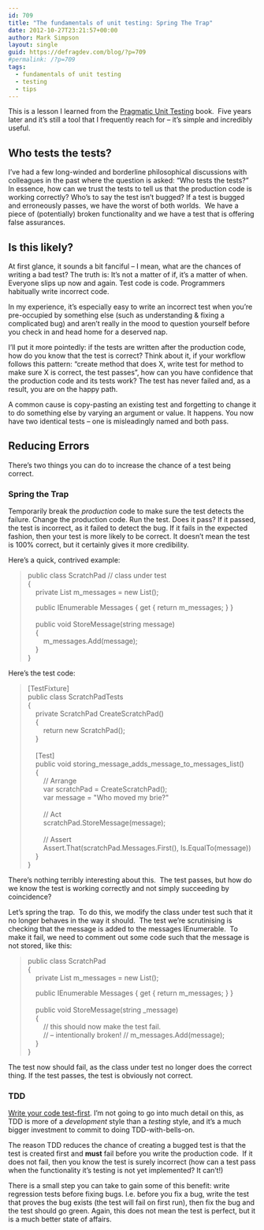 ```yaml
---
id: 709
title: "The fundamentals of unit testing: Spring The Trap"
date: 2012-10-27T23:21:57+00:00
author: Mark Simpson
layout: single
guid: https://defragdev.com/blog/?p=709
#permalink: /?p=709
tags:
  - fundamentals of unit testing
  - testing
  - tips
---
```

This is a lesson I learned from the [Pragmatic Unit Testing](http://pragprog.com/book/utc2/pragmatic-unit-testing-in-c-with-nunit) book.&#160; Five years later and it’s still a tool that I frequently reach for – it’s simple and incredibly useful.

## Who tests the tests?

I’ve had a few long-winded and borderline philosophical discussions with colleagues in the past where the question is asked: “Who tests the tests?”&#160; In essence, how can we trust the tests to tell us that the production code is working correctly? Who’s to say the test isn’t bugged? If a test is bugged and erroneously passes, we have the worst of both worlds.&#160; We have a piece of (potentially) broken functionality and we have a test that is offering false assurances.

## Is this likely?

At first glance, it sounds a bit fanciful – I mean, what are the chances of writing a bad test? The truth is: It’s not a matter of if, it’s a matter of when. Everyone slips up now and again. Test code is code. Programmers habitually write incorrect code.

In my experience, it’s especially easy to write an incorrect test when you’re pre-occupied by something else (such as understanding & fixing a complicated bug) and aren’t really in the mood to question yourself before you check in and head home for a deserved nap. 

I’ll put it more pointedly: if the tests are written after the production code, how do you know that the test is correct? Think about it, if your workflow follows this pattern: “create method that does X, write test for method to make sure X is correct, the test passes”, how can you have confidence that the production code and its tests work? The test has never failed and, as a result, you are on the happy path. 

A common cause is copy-pasting an existing test and forgetting to change it to do something else by varying an argument or value. It happens. You now have two identical tests – one is misleadingly named and both pass.

## Reducing Errors

There’s two things you can do to increase the chance of a test being correct.

### 

<!--more-->

### Spring the Trap

Temporarily break the _production_ code to make sure the test detects the failure. Change the production code. Run the test. Does it pass? If it passed, the test is incorrect, as it failed to detect the bug. If it fails in the expected fashion, then your test is more likely to be correct. It doesn’t mean the test is 100% correct, but it certainly gives it more credibility.

Here’s a quick, contrived example:

> public class ScratchPad // class under test  
> {  
> &#160;&#160;&#160; private List<string> m_messages = new List<string>();
> 
> &#160;&#160;&#160; public IEnumerable<string> Messages { get { return m_messages; } }  
> &#160;&#160;&#160;  
> &#160;&#160;&#160; public void StoreMessage(string message)  
> &#160;&#160;&#160; {&#160;&#160;&#160;&#160;&#160;&#160;&#160;&#160;&#160;&#160;&#160;  
> &#160;&#160;&#160;&#160;&#160;&#160;&#160; m_messages.Add(message);  
> &#160;&#160;&#160; }  
> } 

Here’s the test code:

> [TestFixture]  
> public class ScratchPadTests  
> {  
> &#160;&#160;&#160; private ScratchPad CreateScratchPad()  
> &#160;&#160;&#160; {  
> &#160;&#160;&#160;&#160;&#160;&#160;&#160; return new ScratchPad();  
> &#160;&#160;&#160; }  
> &#160;&#160;&#160;  
> &#160;&#160;&#160; [Test]  
> &#160;&#160;&#160; public void storing\_message\_adds\_message\_to\_messages\_list()  
> &#160;&#160;&#160; {  
> &#160;&#160;&#160;&#160;&#160;&#160;&#160; // Arrange  
> &#160;&#160;&#160;&#160;&#160;&#160;&#160; var scratchPad = CreateScratchPad();  
> &#160;&#160;&#160;&#160;&#160;&#160;&#160; var message = "Who moved my brie?"  
> &#160;&#160;&#160;&#160;&#160;&#160;&#160;  
> &#160;&#160;&#160;&#160;&#160;&#160;&#160; // Act  
> &#160;&#160;&#160;&#160;&#160;&#160;&#160; scratchPad.StoreMessage(message);  
> &#160;&#160;&#160;&#160;&#160;&#160;&#160;&#160;&#160;&#160;&#160;&#160;&#160;&#160;&#160;  
> &#160;&#160;&#160;&#160;&#160;&#160;&#160; // Assert  
> &#160;&#160;&#160;&#160;&#160;&#160;&#160; Assert.That(scratchPad.Messages.First(), Is.EqualTo(message))  
> &#160;&#160;&#160; }  
> }

There’s nothing terribly interesting about this.&#160; The test passes, but how do we know the test is working correctly and not simply succeeding by coincidence?

Let’s spring the trap.&#160; To do this, we modify the class under test such that it no longer behaves in the way it should.&#160; The test we’re scrutinising is checking that the message is added to the messages IEnumerable.&#160; To make it fail, we need to comment out some code such that the message is not stored, like this:

> public class ScratchPad  
> {  
> &#160;&#160;&#160; private List<string> m_messages = new List<string>();
> 
> &#160;&#160;&#160; public IEnumerable<string> Messages { get { return m_messages; } }  
> &#160;&#160;&#160;  
> &#160;&#160;&#160; public void StoreMessage(string _message)  
> &#160;&#160;&#160; {&#160;&#160;&#160;&#160;&#160;&#160;&#160;&#160;&#160;&#160;&#160;&#160;  
> &#160;&#160;&#160;&#160;&#160;&#160;&#160; // this should now make the test fail.  
> &#160;&#160;&#160;&#160;&#160;&#160;&#160; // – intentionally broken! // m_messages.Add(message);  
> &#160;&#160;&#160; }  
> }

The test now should fail, as the class under test no longer does the correct thing. If the test passes, the test is obviously not correct. 

### TDD

[Write your code test-first](http://en.wikipedia.org/wiki/Test-driven_development). I’m not going to go into much detail on this, as TDD is more of a _development_ style than a _testing_ style, and it’s a much bigger investment to commit to doing TDD-with-bells-on.&#160; 

The reason TDD reduces the chance of creating a bugged test is that the test is created first and **must** fail before you write the production code.&#160; If it does not fail, then you know the test is surely incorrect (how can a test pass when the functionality it’s testing is not yet implemented? It can’t!)&#160;&#160;&#160; 

There is a small step you can take to gain some of this benefit: write regression tests before fixing bugs. I.e. before you fix a bug, write the test that proves the bug exists (the test will fail on first run), then fix the bug and the test should go green. Again, this does not mean the test is perfect, but it is a much better state of affairs.
